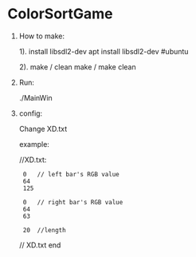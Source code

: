 # ColorSortGame
1. How to make:

	1). install libsdl2-dev
		apt install libsdl2-dev #ubuntu

	2). make / clean
		make / make clean

2. Run:

	./MainWin

3. config:

	Change XD.txt

	example:

	//XD.txt:
	
		0	// left bar's RGB value
		64
		125

		0	// right bar's RGB value
		64
		63

		20	//length
	// XD.txt end
